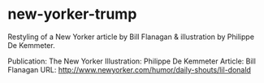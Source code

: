 # new-yorker-trump
Restyling of a New Yorker article by Bill Flanagan &amp; illustration by Philippe De Kemmeter.

Publication: The New Yorker
Illustration: Philippe De Kemmeter
Article: Bill Flanagan
URL: http://www.newyorker.com/humor/daily-shouts/lil-donald
